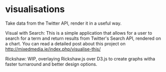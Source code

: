 visualisations
==============

Take data from the Twitter API, render it in a useful way. 

Visual with Search: This is a simple application that allows for a user to search for a term and return results from Twitter's Search API, rendered on a chart. You can read a detailed post about this project on http://mixedmedia.ie/index.php/visualise-this/

Rickshaw: WIP, overlaying Rickshaw.js over D3.js to create graphs witha faster turnaround and better design options. 
